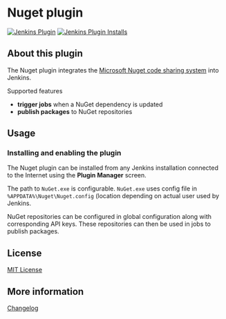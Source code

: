 # Nuget plugin

[![Jenkins Plugin](https://img.shields.io/jenkins/plugin/v/nuget.svg)](https://plugins.jenkins.io/nuget)
[![Jenkins Plugin Installs](https://img.shields.io/jenkins/plugin/i/nuget.svg?color=blue)](https://plugins.jenkins.io/nuget)

## About this plugin

The Nuget plugin integrates the [Microsoft Nuget code sharing system](https://docs.microsoft.com/en-us/nuget/what-is-nuget) into Jenkins.

Supported features

* **trigger jobs** when a NuGet dependency is updated
* **publish packages** to NuGet repositories

## Usage

### Installing and enabling the plugin

The Nuget plugin can be installed from any Jenkins installation connected to the Internet using the **Plugin Manager** screen.

The path to `NuGet.exe` is configurable.
`NuGet.exe` uses config file in `%APPDATA%\Nuget\Nuget.config` (location depending on actual user used by Jenkins.

NuGet repositories can be configured in global configuration along with corresponding API keys. These repositories can then be used in jobs to publish packages.

## License

[MIT License](./LICENSE.md)

## More information

[Changelog](./CHANGELOG.md)
